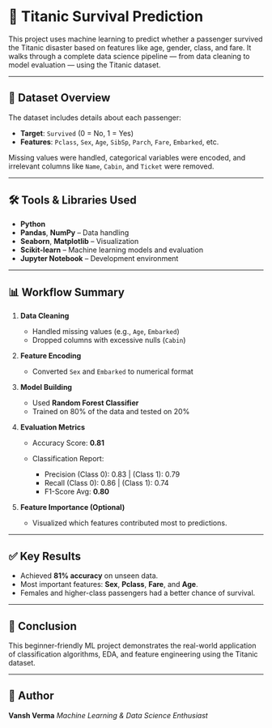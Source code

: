 # 🚢 Titanic Survival Prediction

This project uses machine learning to predict whether a passenger survived the Titanic disaster based on features like age, gender, class, and fare. It walks through a complete data science pipeline — from data cleaning to model evaluation — using the Titanic dataset.

---

## 📂 Dataset Overview

The dataset includes details about each passenger:

* **Target**: `Survived` (0 = No, 1 = Yes)
* **Features**: `Pclass`, `Sex`, `Age`, `SibSp`, `Parch`, `Fare`, `Embarked`, etc.

Missing values were handled, categorical variables were encoded, and irrelevant columns like `Name`, `Cabin`, and `Ticket` were removed.

---

## 🛠️ Tools & Libraries Used

* **Python**
* **Pandas**, **NumPy** – Data handling
* **Seaborn**, **Matplotlib** – Visualization
* **Scikit-learn** – Machine learning models and evaluation
* **Jupyter Notebook** – Development environment

---

## 📊 Workflow Summary

1. **Data Cleaning**

   * Handled missing values (e.g., `Age`, `Embarked`)
   * Dropped columns with excessive nulls (`Cabin`)

2. **Feature Encoding**

   * Converted `Sex` and `Embarked` to numerical format

3. **Model Building**

   * Used **Random Forest Classifier**
   * Trained on 80% of the data and tested on 20%

4. **Evaluation Metrics**

   * Accuracy Score: **0.81**
   * Classification Report:

     * Precision (Class 0): 0.83 | (Class 1): 0.79
     * Recall (Class 0): 0.86 | (Class 1): 0.74
     * F1-Score Avg: **0.80**

5. **Feature Importance (Optional)**

   * Visualized which features contributed most to predictions.

---

## ✅ Key Results

* Achieved **81% accuracy** on unseen data.
* Most important features: **Sex**, **Pclass**, **Fare**, and **Age**.
* Females and higher-class passengers had a better chance of survival.

---

## 📌 Conclusion

This beginner-friendly ML project demonstrates the real-world application of classification algorithms, EDA, and feature engineering using the Titanic dataset.

---

## 👤 Author

**Vansh Verma**
*Machine Learning & Data Science Enthusiast*

